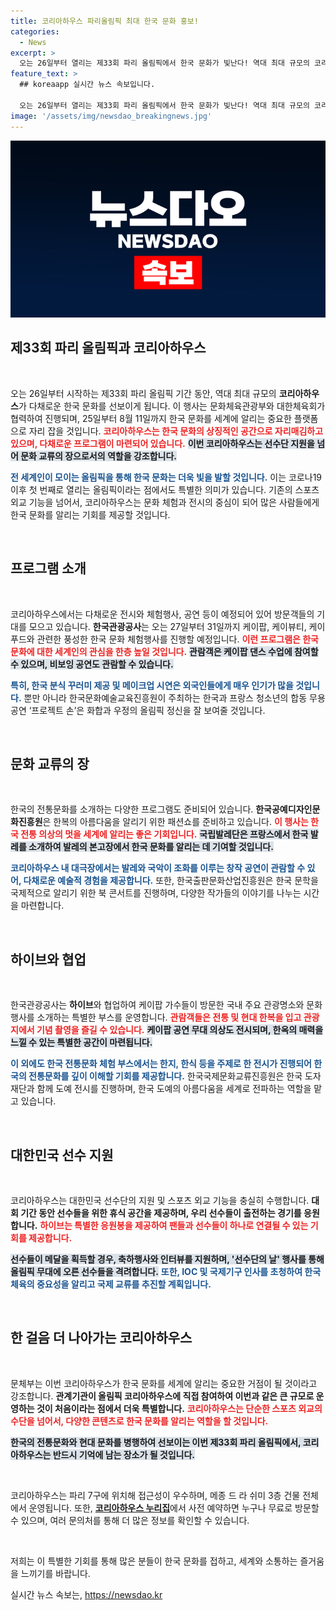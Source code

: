 ```yaml
---
title: 코리아하우스 파리올림픽 최대 한국 문화 홍보!
categories:
  - News
excerpt: >
  오는 26일부터 열리는 제33회 파리 올림픽에서 한국 문화가 빛난다! 역대 최대 규모의 코리아하우스에서 K-POP, 전통예술, 미디어아트 등 다채로운 체험이 기다린다. 놓치지 마세요!
feature_text: >
  ## koreaapp 실시간 뉴스 속보입니다.

  오는 26일부터 열리는 제33회 파리 올림픽에서 한국 문화가 빛난다! 역대 최대 규모의 코리아하우스에서 K-POP, 전통예술, 미디어아트 등 다채로운 체험이 기다린다. 놓치지 마세요!
image: '/assets/img/newsdao_breakingnews.jpg'
---
```


<p><img src="/assets/img/newsdao_breakingnews.jpg" alt="koreaapp 속보" /></p>

<h2 data-ke-size="size26">제33회 파리 올림픽과 코리아하우스</h2>

<p data-ke-size="size16">&nbsp;</p>

<p>오는 26일부터 시작하는 제33회 파리 올림픽 기간 동안, 역대 최대 규모의 <b>코리아하우스</b>가 다채로운 한국 문화를 선보이게 됩니다. 이 행사는 문화체육관광부와 대한체육회가 협력하여 진행되며, 25일부터 8월 11일까지 한국 문화를 세계에 알리는 중요한 플랫폼으로 자리 잡을 것입니다. <b><span style="color: #ee2323;">코리아하우스는 한국 문화의 상징적인 공간으로 자리매김하고 있으며, 다채로운 프로그램이 마련되어 있습니다.</span></b> <b><span style="background-color: #21538527;">이번 코리아하우스는 선수단 지원을 넘어 문화 교류의 장으로서의 역할을 강조합니다.</span></b> </p>

<p><b><span style="color: #1a5490;">전 세계인이 모이는 올림픽을 통해 한국 문화는 더욱 빛을 발할 것입니다.</span></b> 이는 코로나19 이후 첫 번째로 열리는 올림픽이라는 점에서도 특별한 의미가 있습니다. 기존의 스포츠 외교 기능을 넘어서, 코리아하우스는 문화 체험과 전시의 중심이 되어 많은 사람들에게 한국 문화를 알리는 기회를 제공할 것입니다.</p>

<p data-ke-size="size16">&nbsp;</p>

<h2 data-ke-size="size26">프로그램 소개</h2>

<p data-ke-size="size16">&nbsp;</p>

<p>코리아하우스에서는 다채로운 전시와 체험행사, 공연 등이 예정되어 있어 방문객들의 기대를 모으고 있습니다. <b>한국관광공사</b>는 오는 27일부터 31일까지 케이팝, 케이뷰티, 케이푸드와 관련한 풍성한 한국 문화 체험행사를 진행할 예정입니다. <b><span style="color: #ee2323;">이런 프로그램은 한국 문화에 대한 세계인의 관심을 한층 높일 것입니다.</span></b> <b><span style="background-color: #21538527;">관람객은 케이팝 댄스 수업에 참여할 수 있으며, 비보잉 공연도 관람할 수 있습니다.</span></b></p>

<p><b><span style="color: #1a5490;">특히, 한국 분식 꾸러미 제공 및 메이크업 시연은 외국인들에게 매우 인기가 많을 것입니다.</span></b> 뿐만 아니라 한국문화예술교육진흥원이 주최하는 한국과 프랑스 청소년의 합동 무용공연 ‘프로젝트 손’은 화합과 우정의 올림픽 정신을 잘 보여줄 것입니다. </p>

<p data-ke-size="size16">&nbsp;</p>

<h2 data-ke-size="size26">문화 교류의 장</h2>

<p data-ke-size="size16">&nbsp;</p>

<p>한국의 전통문화를 소개하는 다양한 프로그램도 준비되어 있습니다. <b>한국공예디자인문화진흥원</b>은 한복의 아름다움을 알리기 위한 패션쇼를 준비하고 있습니다. <b><span style="color: #ee2323;">이 행사는 한국 전통 의상의 멋을 세계에 알리는 좋은 기회입니다.</span></b> <b><span style="background-color: #21538527;">국립발레단은 프랑스에서 한국 발레를 소개하여 발레의 본고장에서 한국 문화를 알리는 데 기여할 것입니다.</span></b></p>

<p><b><span style="color: #1a5490;">코리아하우스 내 대극장에서는 발레와 국악이 조화를 이루는 창작 공연이 관람할 수 있어, 다채로운 예술적 경험을 제공합니다.</span></b> 또한, 한국출판문화산업진흥원은 한국 문학을 국제적으로 알리기 위한 북 콘서트를 진행하며, 다양한 작가들의 이야기를 나누는 시간을 마련합니다. </p>

<p data-ke-size="size16">&nbsp;</p>

<h2 data-ke-size="size26">하이브와 협업</h2>

<p data-ke-size="size16">&nbsp;</p>

<p>한국관광공사는 <b>하이브</b>와 협업하여 케이팝 가수들이 방문한 국내 주요 관광명소와 문화행사를 소개하는 특별한 부스를 운영합니다. <b><span style="color: #ee2323;">관람객들은 전통 및 현대 한복을 입고 관광지에서 기념 촬영을 즐길 수 있습니다.</span></b> <b><span style="background-color: #21538527;">케이팝 공연 무대 의상도 전시되며, 한옥의 매력을 느낄 수 있는 특별한 공간이 마련됩니다.</span></b></p>

<p><b><span style="color: #1a5490;">이 외에도 한국 전통문화 체험 부스에서는 한지, 한식 등을 주제로 한 전시가 진행되어 한국의 전통문화를 깊이 이해할 기회를 제공합니다.</span></b> 한국국제문화교류진흥원은 한국 도자재단과 함께 도예 전시를 진행하며, 한국 도예의 아름다움을 세계로 전파하는 역할을 맡고 있습니다.</p>

<p data-ke-size="size16">&nbsp;</p>

<h2 data-ke-size="size26">대한민국 선수 지원</h2>

<p data-ke-size="size16">&nbsp;</p>

<p>코리아하우스는 대한민국 선수단의 지원 및 스포츠 외교 기능을 충실히 수행합니다. <b>대회 기간 동안 선수들을 위한 휴식 공간을 제공하며, 우리 선수들이 출전하는 경기를 응원합니다.</b> <b><span style="color: #ee2323;">하이브는 특별한 응원봉을 제공하여 팬들과 선수들이 하나로 연결될 수 있는 기회를 제공합니다.</span></b> </p>

<p><b><span style="background-color: #21538527;">선수들이 메달을 획득할 경우, 축하행사와 인터뷰를 지원하며, '선수단의 날' 행사를 통해 올림픽 무대에 오른 선수들을 격려합니다.</span></b> <b><span style="color: #1a5490;">또한, IOC 및 국제기구 인사를 초청하여 한국 체육의 중요성을 알리고 국제 교류를 추진할 계획입니다.</span></b></p>

<p data-ke-size="size16">&nbsp;</p>

<h2 data-ke-size="size26">한 걸음 더 나아가는 코리아하우스</h2>

<p data-ke-size="size16">&nbsp;</p>

<p>문체부는 이번 코리아하우스가 한국 문화를 세계에 알리는 중요한 거점이 될 것이라고 강조합니다. <b>관계기관이 올림픽 코리아하우스에 직접 참여하여 이번과 같은 큰 규모로 운영하는 것이 처음이라는 점에서 더욱 특별합니다.</b> <b><span style="color: #ee2323;">코리아하우스는 단순한 스포츠 외교의 수단을 넘어서, 다양한 콘텐츠로 한국 문화를 알리는 역할을 할 것입니다.</span></b> </p>

<p><b><span style="background-color: #21538527;">한국의 전통문화와 현대 문화를 병행하여 선보이는 이번 제33회 파리 올림픽에서, 코리아하우스는 반드시 기억에 남는 장소가 될 것입니다.</span></b> </p>

<p data-ke-size="size16">&nbsp;</p>

<p>코리아하우스는 파리 7구에 위치해 접근성이 우수하며, 메종 드 라 쉬미 3층 건물 전체에서 운영됩니다. 또한, <b><a href="https://teamkoreahouse.co.kr">코리아하우스 누리집</a></b>에서 사전 예약하면 누구나 무료로 방문할 수 있으며, 여러 문의처를 통해 더 많은 정보를 확인할 수 있습니다. </p>

<p data-ke-size="size16">&nbsp;</p>

<p>저희는 이 특별한 기회를 통해 많은 분들이 한국 문화를 접하고, 세계와 소통하는 즐거움을 느끼기를 바랍니다.</p>
실시간 뉴스 속보는, <a href="https://newsdao.kr" rel="dofollow">https://newsdao.kr</a>


